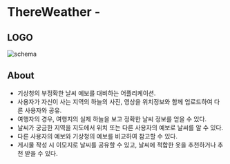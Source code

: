 # ThereWeather - 

## LOGO
![schema](https://cdn-icons-png.flaticon.com/128/2204/2204346.png)

## About
- 기상청의 부정확한 날씨 예보를 대비하는 어플리케이션.
- 사용자가 자신이 사는 지역의 하늘의 사진, 영상을 위치정보와 함께 업로드하여 다른 사용자와 공유.
- 여행자의 경우, 여행지의 실제 하늘을 보고 정확한 날씨 정보를 얻을 수 있다.
- 날씨가 궁금한 지역을 지도에서 위치 또는 다른 사용자의 예보로 날씨를 알 수 있다.
- 다른 사용자의 예보와 기상청의 예보를 비교하여 참고할 수 있다.
- 게시물 작성 시 이모지로 날씨를 공유할 수 있고, 날씨에 적합한 옷을 추천하거나 추천 받을 수 있다.
